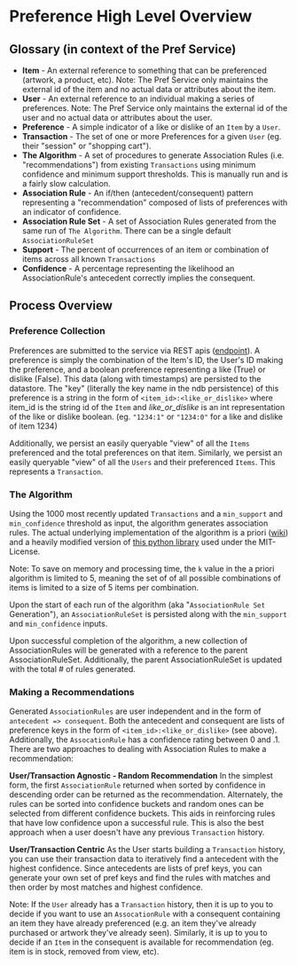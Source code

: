 # Preference High Level Overview

## Glossary (in context of the Pref Service)
* **Item** - An external reference to something that can be preferenced (artwork, a product, etc). Note: The Pref Service only maintains the external id of the item and no actual data or attributes about the item.
* **User** - An external reference to an individual making a series of preferences. Note: The Pref Service only maintains the external id of the user and no actual data or attributes about the user.
* **Preference** - A simple indicator of a like or dislike of an `Item` by a `User`.
* **Transaction** - The set of one or more Preferences for a given `User` (eg. their "session" or "shopping cart").
* **The Algorithm** - A set of procedures to generate Association Rules (i.e. "recommendations") from existing `Transactions` using minimum confidence and minimum support thresholds. This is manually run and is a fairly slow calculation.
* **Association Rule** - An if/then (antecedent/consequent) pattern representing a "recommendation" composed of lists of preferences with an indicator of confidence.
* **Association Rule Set** - A set of Association Rules generated from the same run of `The Algorithm`. There can be a single default `AssociationRuleSet`
* **Support** - The percent of occurrences of an item or combination of items across all known `Transactions`
* **Confidence** - A percentage representing the likelihood an AssociationRule's antecedent correctly implies the consequent.

## Process Overview
### Preference Collection
Preferences are submitted to the service via REST apis ([endpoint](./rest_api.md#post_preferences)).
A preference is simply the combination of the Item's ID, the User's ID making the preference, and a boolean preference representing a like (True) or dislike (False).
This data (along with timestamps) are persisted to the datastore. The "key" (literally the key name in the ndb persistence) of this preference is a string in the form of `<item_id>:<like_or_dislike>` where item_id is the string id of the `Item` and *like_or_dislike* is an int representation of the like or dislike boolean. (eg. `"1234:1"` or `"1234:0"` for a like and dislike of item 1234)

Additionally, we persist an easily queryable "view" of all the `Items` preferenced and the total preferences on that item.
Similarly, we persist an easily queryable "view" of all the `Users` and their preferenced `Items`. This represents a `Transaction`.

### The Algorithm
Using the 1000 most recently updated `Transactions` and a `min_support` and `min_confidence` threshold as input, the algorithm generates association rules. The actual underlying implementation of the algorithm is a priori ([wiki](https://en.wikipedia.org/wiki/Apriori_algorithm)) and a heavily modified version of [this python library](https://github.com/asaini/Apriori/blob/master/apriori.py) used under the MIT-License.

Note: To save on memory and processing time, the `k` value in the a priori algorithm is limited to 5, meaning the set of of all possible combinations of items is limited to a size of 5 items per combination.

Upon the start of each run of the algorithm (aka "`AssociationRule Set` Generation"), an `AssociationRuleSet` is persisted along with the `min_support` and `min_confidence` inputs.

Upon successful completion of the algorithm, a new collection of AssociationRules will be generated with a reference to the parent AssociationRuleSet. Additionally, the parent AssociationRuleSet is updated with the total # of rules generated.

### Making a Recommendations
Generated `AssociationRules` are user independent and in the form of `antecedent => consequent`. Both the antecedent and  consequent are lists of preference keys in the form of `<item_id>:<like_or_dislike>` (see above).
Additionally, the `AssocationRule` has a confidence rating between 0 and .1.
There are two approaches to dealing with Association Rules to make a recommendation:

**User/Transaction Agnostic - Random Recommendation**
In the simplest form, the first `AssociationRule` returned when sorted by confidence in descending order can be returned as the recommendation. Alternately, the rules can be sorted into confidence buckets and random ones can be selected from different confidence buckets. This aids in reinforcing rules that have low confidence upon a successful rule. This is also the best approach when a user doesn't have any previous `Transaction` history.

**User/Transaction Centric**
As the User starts building a `Transaction` history, you can use their transaction data to iteratively find a antecedent with the highest confidence. Since antecedents are lists of pref keys, you can generate your own set of pref keys and find the rules with matches and then order by most matches and highest confidence.

Note: If the `User` already has a `Transaction` history, then it is up to you to decide if you want to use an `AssocationRule` with a consequent containing an item they have already preferenced (e.g. an item they've already purchased or artwork they've already seen).
Similarly, it is up to you to decide if an `Item` in the consequent is available for recommendation (eg. item is in stock, removed from view, etc).



